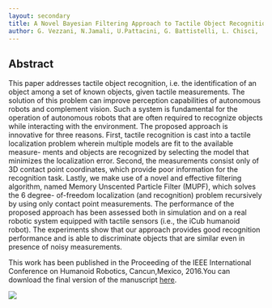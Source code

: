 ```yaml
---
layout: secondary
title: A Novel Bayesian Filtering Approach to Tactile Object Recognition
author: G. Vezzani, N.Jamali, U.Pattacini, G. Battistelli, L. Chisci,  and L. Natale
---
```


## Abstract

This paper addresses tactile object recognition, i.e. the identification of an object among a set of known objects,
given tactile measurements. The solution of this problem can improve perception capabilities of autonomous robots and
complement vision. Such a system is fundamental for the operation of autonomous robots that are often required to
recognize objects while interacting with the environment. The proposed approach is innovative for three reasons. First,
tactile recognition is cast into a tactile localization problem wherein multiple models are fit to the available measure-
ments and objects are recognized by selecting the model that minimizes the localization error. Second, the measurements
consist only of 3D contact point coordinates, which provide poor information for the recognition task. Lastly, we make use
of a novel and effective filtering algorithm, named Memory Unscented Particle Filter (MUPF), which solves the 6 degree-
of-freedom localization (and recognition) problem recursively by using only contact point measurements. The performance
of the proposed approach has been assessed both in simulation and on a real robotic system equipped with tactile sensors (i.e.,
the iCub humanoid robot). The experiments show that our approach provides good recognition performance and is able
to discriminate objects that are similar even in presence of noisy measurements.

This work has been published in the  Proceeding of the IEEE International Conference on Humanoid Robotics, Cancun,Mexico, 2016.You can download the final version of the manuscript [here](https://github.com/giuliavezzani/giuliavezzani.github.io/raw/master/files/recognition.pdf).

![](https://raw.githubusercontent.com/giuliavezzani/giuliavezzani.github.io/master/files/icub-touch.jpg)
